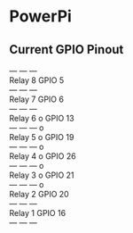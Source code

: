 # PowerPi

## Current GPIO Pinout

— — —  
Relay 8           GPIO 5  
— — —  
Relay 7           GPIO 6  
— — —  
Relay 6   o      GPIO 13  
— — —     o  
Relay 5   o      GPIO 19  
— — —     o  
Relay 4   o      GPIO 26  
— — —     o  
Relay 3   o      GPIO 21  
— — —     o  
Relay 2            GPIO 20  
— — —   
Relay 1            GPIO 16   
— — —   
